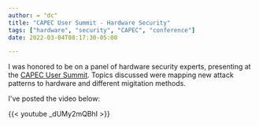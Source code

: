 ```yaml
---
author: = "dc"
title: "CAPEC User Summit - Hardware Security"
tags: ["hardware", "security", "CAPEC", "conference"]
date: 2022-03-04T08:17:30-05:00

---
```


I was honored to be on a panel of hardware security experts, presenting at the [CAPEC User Summit](https://capec.mitre.org/news/index.html#march022022_Thank_You_CAPEC_Program_User_Summit_Attendees_and_Presenters). Topics discussed were mapping new attack patterns to hardware and different migitation methods.

I've posted the video below:

{{< youtube _dUMy2mQBhI >}}
